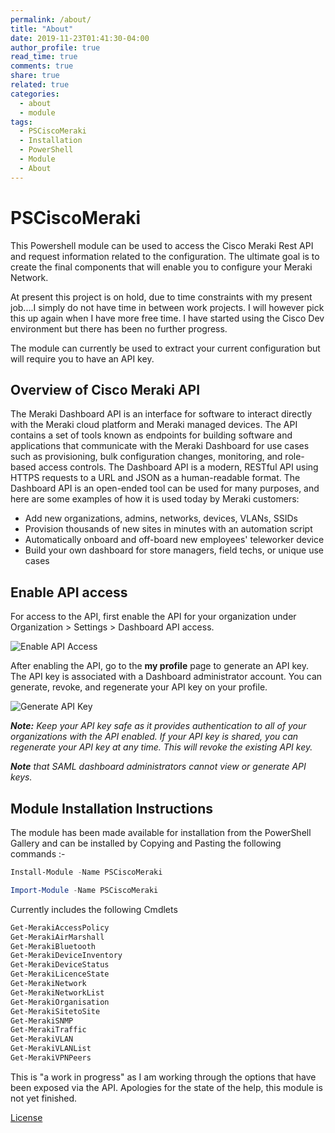 ```yaml
---
permalink: /about/
title: "About"
date: 2019-11-23T01:41:30-04:00
author_profile: true
read_time: true
comments: true
share: true
related: true
categories:
  - about
  - module
tags:
  - PSCiscoMeraki
  - Installation
  - PowerShell
  - Module
  - About
---
```


# PSCiscoMeraki

This Powershell module can be used to access the Cisco Meraki Rest API and request information related to the configuration. The ultimate goal is to create the final components that will enable you to configure your Meraki Network.

At present this project is on hold, due to time constraints with my present job....I simply do not have time in between work projects. I will however pick this up again when I have more free time. I have started using the Cisco Dev environment but there has been no further progress.

The module can currently be used to extract your current configuration but will require you to have an API key.

## Overview of Cisco Meraki API

The Meraki Dashboard API is an interface for software to interact directly with the Meraki cloud platform and Meraki managed devices. The API contains a set of tools known as endpoints for building software and applications that communicate with the Meraki Dashboard for use cases such as provisioning, bulk configuration changes, monitoring, and role-based access controls. The Dashboard API is a modern, RESTful API using HTTPS requests to a URL and JSON as a human-readable format. The Dashboard API is an open-ended tool can be used for many purposes, and here are some examples of how it is used today by Meraki customers:

* Add new organizations, admins, networks, devices, VLANs, SSIDs
* Provision thousands of new sites in minutes with an automation script
* Automatically onboard and off-board new employees' teleworker device
* Build your own dashboard for store managers, field techs, or unique use cases

## Enable API access

For access to the API, first enable the API for your organization under Organization > Settings > Dashboard API access.

![Enable API Access](https://raw.githubusercontent.com/BanterBoy/PSCiscoMeraki/master/assets/images/EnableAPIAccess.png)

After enabling the API, go to the **my profile** page to generate an API key. The API key is associated with a Dashboard administrator account. You can generate, revoke, and regenerate your API key on your profile.

![Generate API Key](https://raw.githubusercontent.com/BanterBoy/PSCiscoMeraki/master/assets/images/GenerateKey.png)

****Note:*** Keep your API key safe as it provides authentication to all of your organizations with the API enabled. If your API key is shared, you can regenerate your API key at any time. This will revoke the existing API key.*

****Note*** that SAML dashboard administrators cannot view or generate API keys.*

## Module Installation Instructions

The module has been made available for installation from the PowerShell Gallery and can be installed by Copying and Pasting the following commands :-

```powershell
Install-Module -Name PSCiscoMeraki

Import-Module -Name PSCiscoMeraki
```

Currently includes the following Cmdlets

```powershell
Get-MerakiAccessPolicy
Get-MerakiAirMarshall
Get-MerakiBluetooth
Get-MerakiDeviceInventory
Get-MerakiDeviceStatus
Get-MerakiLicenceState
Get-MerakiNetwork
Get-MerakiNetworkList
Get-MerakiOrganisation
Get-MerakiSitetoSite
Get-MerakiSNMP
Get-MerakiTraffic
Get-MerakiVLAN
Get-MerakiVLANList
Get-MerakiVPNPeers
```

This is "a work in progress" as I am working through the options that have been exposed via the API. Apologies for the state of the help, this module is not yet finished.

[License](/LICENSE)

